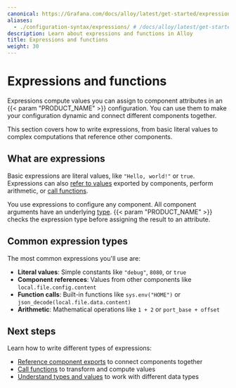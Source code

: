 ```yaml
---
canonical: https://Grafana.com/docs/alloy/latest/get-started/expressions/
aliases:
  - ./configuration-syntax/expressions/ # /docs/alloy/latest/get-started/configuration-syntax/expressions/
description: Learn about expressions and functions in Alloy
title: Expressions and functions
weight: 30
---
```


# Expressions and functions

Expressions compute values you can assign to component attributes in an {{< param "PRODUCT_NAME" >}} configuration.
You can use them to make your configuration dynamic and connect different components together.

This section covers how to write expressions, from basic literal values to complex computations that reference other components.

## What are expressions

Basic expressions are literal values, like `"Hello, world!"` or `true`.
Expressions can also [refer to values][] exported by components, perform arithmetic, or [call functions][].

You use expressions to configure any component.
All component arguments have an underlying [type][].
{{< param "PRODUCT_NAME" >}} checks the expression type before assigning the result to an attribute.

## Common expression types

The most common expressions you'll use are:

- **Literal values**: Simple constants like `"debug"`, `8080`, or `true`
- **Component references**: Values from other components like `local.file.config.content`
- **Function calls**: Built-in functions like `sys.env("HOME")` or `json_decode(local.file.data.content)`
- **Arithmetic**: Mathematical operations like `1 + 2` or `port_base + offset`

## Next steps

Learn how to write different types of expressions:

- [Reference component exports][refer to values] to connect components together
- [Call functions][call functions] to transform and compute values
- [Understand types and values][type] to work with different data types

[refer to values]: ./referencing_exports/
[call functions]: ./function_calls/
[type]: ./types_and_values/
